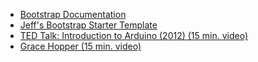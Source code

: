 - [Bootstrap Documentation](http://getbootstrap.com/)
- [Jeff's Bootstrap Starter Template](https://gist.github.com/JeffCohen/494aacb12bf5d1edc384)
- [TED Talk: Introduction to Arduino (2012) (15 min. video)](http://www.ted.com/talks/massimo_banzi_how_arduino_is_open_sourcing_imagination)
- [Grace Hopper (15 min. video)](http://fivethirtyeight.com/features/the-queen-of-code/)
